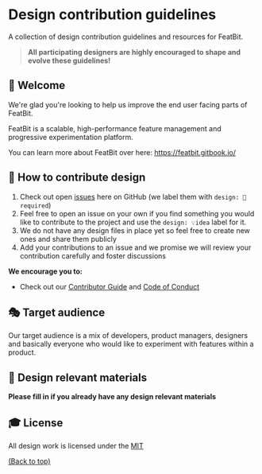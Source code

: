 # Design contribution guidelines

A collection of design contribution guidelines and resources for FeatBit.

> **All participating designers are highly encouraged to shape and evolve these guidelines!**

## 👋 Welcome

We're glad you're looking to help us improve the end user facing parts of FeatBit. 

FeatBit is a scalable, high-performance feature management and progressive experimentation platform.

You can learn more about FeatBit over here: https://featbit.gitbook.io/

## 🚢 How to contribute design

1. Check out open [issues](https://github.com/featbit/featbit/issues) here on GitHub (we label them with `design: 💅required`)
2. Feel free to open an issue on your own if you find something you would like to contribute to the project and use the `design: 💡idea` label for it.
3. We do not have any design files in place yet so feel free to create new ones and share them publicly
4. Add your contributions to an issue and we promise we will review your contribution carefully and foster discussions

**We encourage you to:**

- Check out our [Contributor Guide](https://github.com/featbit/featbit/blob/main/CONTRIBUTING.md) and
  [Code of Conduct](https://github.com/featbit/featbit/blob/main/code_of_conduct.md)


## 🎭 Target audience

Our target audience is a mix of developers, product managers, designers and basically everyone who would like to experiment with features within a product.

## 💅 Design relevant materials

**Please fill in if you already have any design relevant materials** 

## 🎓 License

All design work is licensed under the
[MIT](https://mit-license.org/)

[(Back to top)](#-table-of-contents)
